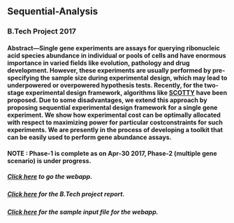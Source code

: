 ## Sequential-Analysis
### B.Tech Project 2017
#### Abstract—Single gene experiments are assays for querying ribonucleic acid species abundance in individual or pools of cells and have enormous importance in varied fields like evolution, pathology and drug development. However, these experiments are usually performed by pre-specifying the sample size during experimental design, which may lead to underpowered or overpowered hypothesis tests. Recently, for the two-stage experimental design framework, algorithms like [SCOTTY](http://scotty.genetics.utah.edu/) have been proposed. Due to some disadvantages, we extend this approach by proposing sequential experimental design framework for a single gene experiment. We show how experimental cost can be optimally allocated with respect to maximizing power for particular costconstraints for such experiments. We are presently in the process of developing a toolkit that can be easily used to perform gene abundance assays.

#### NOTE : Phase-1 is complete as on Apr-30 2017, Phase-2 (multiple gene scenario) is under progress.


##### [Click here](http://139.59.74.69/btp-2017/) to go the webapp.
##### [Click here](https://drive.google.com/file/d/0B92OA582_n-wT2hBMnREU1luSHM/view) for the B.Tech project report.
##### [Click here](https://drive.google.com/file/d/0B92OA582_n-wZlUza051MThiZXc/view?usp=drive_web) for the sample input file for the webapp.

